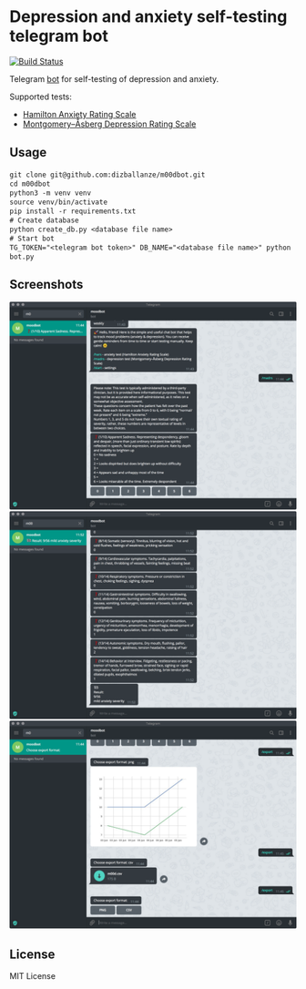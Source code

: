 # Depression and anxiety self-testing telegram bot

[![Build Status](https://travis-ci.org/dizballanze/m00dbot.svg?branch=master)](https://travis-ci.org/dizballanze/m00dbot)

Telegram [bot](https://t.me/m00dbot) for self-testing of depression and anxiety.

Supported tests:

- [Hamilton Anxiety Rating Scale](https://en.wikipedia.org/wiki/Hamilton_Anxiety_Rating_Scale)
- [Montgomery–Åsberg Depression Rating Scale](https://en.wikipedia.org/wiki/Montgomery%E2%80%93%C3%85sberg_Depression_Rating_Scale)

## Usage

```
git clone git@github.com:dizballanze/m00dbot.git
cd m00dbot
python3 -m venv venv
source venv/bin/activate
pip install -r requirements.txt
# Create database
python create_db.py <database file name>
# Start bot
TG_TOKEN="<telegram bot token>" DB_NAME="<database file name>" python bot.py
```

## Screenshots

![](screenshots/001.png)
![](screenshots/002.png)
![](screenshots/003.png)

## License

MIT License
